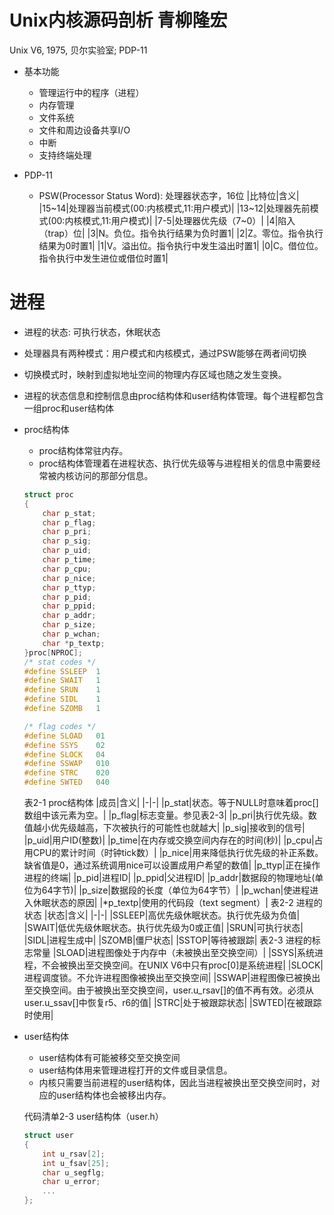 Unix内核源码剖析 青柳隆宏
====

Unix V6, 1975, 贝尔实验室; PDP-11


* 基本功能
    * 管理运行中的程序（进程）
    * 内存管理
    * 文件系统
    * 文件和周边设备共享I/O
    * 中断
    * 支持终端处理

* PDP-11
    * PSW(Processor Status Word): 处理器状态字，16位
|比特位|含义|
|15~14|处理器当前模式(00:内核模式,11:用户模式)|
|13~12|处理器先前模式(00:内核模式,11:用户模式)|
|7-5|处理器优先级（7~0）|
|4|陷入（trap）位|
|3|N。负位。指令执行结果为负时置1|
|2|Z。零位。指令执行结果为0时置1|
|1|V。溢出位。指令执行中发生溢出时置1|
|0|C。借位位。指令执行中发生进位或借位时置1|

# 进程

* 进程的状态: 可执行状态，休眠状态
* 处理器具有两种模式：用户模式和内核模式，通过PSW能够在两者间切换 
* 切换模式时，映射到虚拟地址空间的物理内存区域也随之发生变换。
* 进程的状态信息和控制信息由proc结构体和user结构体管理。每个进程都包含一组proc和user结构体
* proc结构体
    * proc结构体常驻内存。
    * proc结构体管理着在进程状态、执行优先级等与进程相关的信息中需要经常被内核访问的那部分信息。
    ```c
    struct proc
    {
        char p_stat;
        char p_flag;
        char p_pri;
        char p_sig;
        char p_uid;
        char p_time;
        char p_cpu;
        char p_nice;
        char p_ttyp;
        char p_pid;
        char p_ppid;
        char p_addr;
        char p_size;
        char p_wchan;
        char *p_textp;
    }proc[NPROC];
    /* stat codes */
    #define SSLEEP  1
    #define SWAIT   1
    #define SRUN    1
    #define SIDL    1
    #define SZOMB   1

    /* flag codes */
    #define SLOAD   01
    #define SSYS    02
    #define SLOCK   04
    #define SSWAP   010
    #define STRC    020
    #define SWTED   040
    ```
    表2-1 proc结构体
    |成员|含义|
    |-|-|
    |p_stat|状态。等于NULL时意味着proc[]数组中该元素为空。|
    |p_flag|标志变量。参见表2-3|
    |p_pri|执行优先级。数值越小优先级越高，下次被执行的可能性也就越大|
    |p_sig|接收到的信号|
    |p_uid|用户ID(整数)|
    |p_time|在内存或交换空间内存在的时间(秒)|
    |p_cpu|占用CPU的累计时间（时钟tick数）|
    |p_nice|用来降低执行优先级的补正系数。缺省值是0，通过系统调用nice可以设置成用户希望的数值|
    |p_ttyp|正在操作进程的终端|
    |p_pid|进程ID|
    |p_ppid|父进程ID|
    |p_addr|数据段的物理地址(单位为64字节)|
    |p_size|数据段的长度（单位为64字节）|
    |p_wchan|使进程进入休眠状态的原因|
    |*p_textp|使用的代码段（text segment）|
    表2-2 进程的状态
    |状态|含义|
    |-|-|
    |SSLEEP|高优先级休眠状态。执行优先级为负值|
    |SWAIT|低优先级休眠状态。执行优先级为0或正值|
    |SRUN|可执行状态|
    |SIDL|进程生成中|
    |SZOMB|僵尸状态|
    |SSTOP|等待被跟踪|
    表2-3 进程的标志常量
    |SLOAD|进程图像处于内存中（未被换出至交换空间）|
    |SSYS|系统进程，不会被换出至交换空间。在UNIX V6中只有proc[0]是系统进程|
    |SLOCK|进程调度锁。不允许进程图像被换出至交换空间|
    |SSWAP|进程图像已被换出至交换空间。由于被换出至交换空间，user.u_rsav[]的值不再有效。必须从user.u_ssav[]中恢复r5、r6的值|
    |STRC|处于被跟踪状态|
    |SWTED|在被跟踪时使用|

* user结构体
    * user结构体有可能被移交至交换空间
    * user结构体用来管理进程打开的文件或目录信息。
    * 内核只需要当前进程的user结构体，因此当进程被换出至交换空间时，对应的user结构体也会被移出内存。
    
    代码清单2-3 user结构体（user.h）
    ```c
    struct user
    {
        int u_rsav[2];
        int u_fsav[25];
        char u_segflg;
        char u_error;
        ...
    };
    ```


